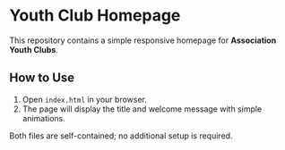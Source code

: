 # Youth Club Homepage

This repository contains a simple responsive homepage for **Association Youth Clubs**.

## How to Use

1. Open `index.html` in your browser.
2. The page will display the title and welcome message with simple animations.

Both files are self-contained; no additional setup is required.
